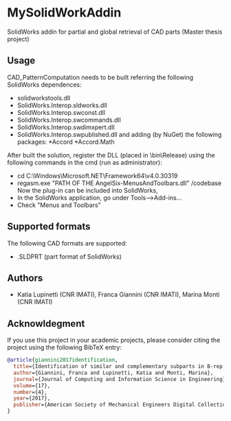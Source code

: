 # MySolidWorkAddin
SolidWorks addin for partial and global retrieval of CAD parts (Master thesis project)

## Usage
CAD_PatternComputation needs to be built referring the following SolidWorks dependences:
* solidworkstools.dll
* SolidWorks.Interop.sldworks.dll
* SolidWorks.Interop.swconst.dll
* SolidWorks.Interop.swcommands.dll
* SolidWorks.Interop.swdimxpert.dll
* SolidWorks.Interop.swpublished.dll
and adding (by NuGet) the following packages:
*Accord
*Accord.Math

After built the solution, register the DLL (placed in \bin\Release) using the following commands in the cmd (run as administrator):
* cd C:\Windows\Microsoft.NET\Framework64\v4.0.30319
* regasm.exe "PATH OF THE AngelSix-MenusAndToolbars.dll" /codebase
Now the plug-in can be included into SolidWorks,
* In the SolidWorks application, go under Tools-->Add-ins...
* Check "Menus and Toolbars"


## Supported formats
The following CAD formats are supported:
* .SLDPRT (part format of SolidWorks)


## Authors
* Katia Lupinetti (CNR IMATI), Franca Giannini (CNR IMATI), Marina Monti (CNR IMATI)


## Acknowldegment
If you use this project in your academic projects, please consider citing the project using the following 
BibTeX entry:

```bibtex
@article{giannini2017identification,
  title={Identification of similar and complementary subparts in B-rep mechanical models},
  author={Giannini, Franca and Lupinetti, Katia and Monti, Marina},
  journal={Journal of Computing and Information Science in Engineering},
  volume={17},
  number={4},
  year={2017},
  publisher={American Society of Mechanical Engineers Digital Collection}
}
```